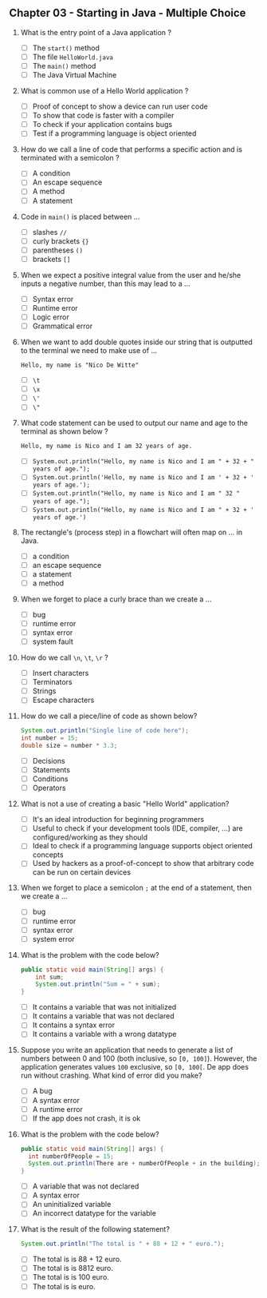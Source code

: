 ## Chapter 03 - Starting in Java - Multiple Choice

1. What is the entry point of a Java application ?

    * [ ] The `start()` method
    * [ ] The file `HelloWorld.java`
    * [ ] The `main()` method
    * [ ] The Java Virtual Machine

2. What is common use of a Hello World application ?

    * [ ] Proof of concept to show a device can run user code
    * [ ] To show that code is faster with a compiler
    * [ ] To check if your application contains bugs
    * [ ] Test if a programming language is object oriented

3. How do we call a line of code that performs a specific action and is terminated with a semicolon ?

    * [ ] A condition
    * [ ] An escape sequence
    * [ ] A method
    * [ ] A statement

4. Code in `main()` is placed between ...

    * [ ] slashes `//`
    * [ ] curly brackets `{}`
    * [ ] parentheses `()`
    * [ ] brackets `[]`

5. When we expect a positive integral value from the user and he/she inputs a negative number, than this may lead to a ...

    * [ ] Syntax error
    * [ ] Runtime error
    * [ ] Logic error
    * [ ] Grammatical error

6. When we want to add double quotes inside our string that is outputted to the terminal we need to make use of ...

    ```text
    Hello, my name is "Nico De Witte"
    ```

    * [ ] `\t`
    * [ ] `\x`
    * [ ] `\'`
    * [ ] `\"`

7. What code statement can be used to output our name and age to the terminal as shown below ?

    ```text
    Hello, my name is Nico and I am 32 years of age.
    ```

    * [ ] `System.out.println("Hello, my name is Nico and I am " + 32 + " years of age.");`
    * [ ] `System.out.println('Hello, my name is Nico and I am ' + 32 + ' years of age.');`
    * [ ] `System.out.println("Hello, my name is Nico and I am " 32 " years of age.");`
    * [ ] `System.out.println("Hello, my name is Nico and I am " + 32 + ' years of age.')`

8. The rectangle's (process step) in a flowchart will often map on ... in Java.

    * [ ] a condition
    * [ ] an escape sequence
    * [ ] a statement
    * [ ] a method

9. When we forget to place a curly brace than we create a ...

    * [ ] bug
    * [ ] runtime error
    * [ ] syntax error
    * [ ] system fault

10. How do we call `\n`, `\t`, `\r` ?

    * [ ] Insert characters
    * [ ] Terminators
    * [ ] Strings
    * [ ] Escape characters

11. How do we call a piece/line of code as shown below?

    ```java
    System.out.println("Single line of code here");
    int number = 15;
    double size = number * 3.3;
    ```

    * [ ] Decisions
    * [ ] Statements
    * [ ] Conditions
    * [ ] Operators

12. What is not a use of creating a basic "Hello World" application?

    * [ ] It's an ideal introduction for beginning programmers
    * [ ] Useful to check if your development tools (IDE, compiler, ...) are configured/working as they should
    * [ ] Ideal to check if a programming language supports object oriented concepts
    * [ ] Used by hackers as a proof-of-concept to show that arbitrary code can be run on certain devices

13. When we forget to place a semicolon `;` at the end of a statement, then we create a ...

    * [ ] bug
    * [ ] runtime error
    * [ ] syntax error
    * [ ] system error

14. What is the problem with the code below?

    ```java
    public static void main(String[] args) {
        int sum;
        System.out.println("Sum = " + sum);
    }
    ```

    * [ ] It contains a variable that was not initialized
    * [ ] It contains a variable that was not declared
    * [ ] It contains a syntax error
    * [ ] It contains a variable with a wrong datatype

15. Suppose you write an application that needs to generate a list of numbers between 0 and 100 (both inclusive, so `[0, 100]`). However, the application generates values `100` exclusive, so `[0, 100[`. De app does run without crashing. What kind of error did you make?

    * [ ] A bug
    * [ ] A syntax error
    * [ ] A runtime error
    * [ ] If the app does not crash, it is ok

16. What is the problem with the code below?

    ```java
    public static void main(String[] args) {
      int numberOfPeople = 15;
      System.out.println(There are + numberOfPeople + in the building);  
    }
    ```

    * [ ] A variable that was not declared
    * [ ] A syntax error
    * [ ] An uninitialized variable
    * [ ] An incorrect datatype for the variable

17. What is the result of the following statement?

    ```java
    System.out.println("The total is " + 88 + 12 + " euro.");
    ```

    * [ ] The total is is 88 + 12 euro.
    * [ ] The total is is 8812 euro.
    * [ ] The total is is 100 euro.
    * [ ] The total is is euro.
